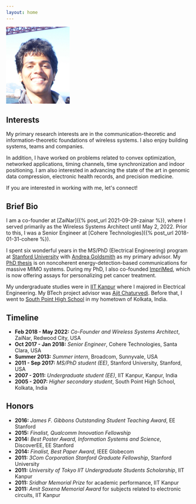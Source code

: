 ```yaml
---
layout: home
---
```


<img src="assets/images/profilepic.jpg" alt="Mainak photo" class="center rounded-corners" style="height:10em;height:15em;">

Interests
---------

My primary research interests are in the communication-theoretic and information-theoretic foundations of wireless systems.  I also enjoy building systems, teams and companies.  

In addition, I have worked on problems related to convex optimization, networked applications, timing channels, time synchronization and indoor positioning.  I am also interested in advancing the state of the art in genomic data compression, electronic health records, and precision medicine.

If you are interested in working with me, let's connect!

Brief Bio
---------

I am a co-founder at [ZaiNar]({% post_url 2021-09-29-zainar %}), where I served primarily as the Wireless Systems Architect until May 2, 2022.  Prior to this, I was a Senior Engineer at [Cohere Technologies]({% post_url 2018-01-31-cohere %}).

I spent six wonderful years in the MS/PhD (Electrical Engineering) program at [Stanford University](https://ee.stanford.edu) with [Andrea Goldsmith](https://wsl.stanford.edu/people/andrea-goldsmith) as my primary advisor. My [PhD thesis](https://searchworks.stanford.edu/view/12137362) is on noncoherent energy-detection-based communications for massive MIMO systems.  During my PhD, I also co-founded [ImpriMed](http://www.imprimedicine.com), which is now offering assays for personalizing pet cancer treatment.

My undergraduate studies were in [IIT Kanpur](http://www.iitk.ac.in) where I majored in Electrical Engineering. My BTech project advisor was [Ajit Chaturvedi](https://www.iitr.ac.in/institute/pages/Director_IIT_Roorkee.html). Before that, I went to [South Point High School](https://www.southpoint.edu.in/) in my hometown of Kolkata, India.

Timeline
--------

- **Feb 2018 - May 2022:** _Co-Founder and Wireless Systems Architect_, ZaiNar, Redwood City, USA
- **Oct 2017 - Jan 2018:** _Senior Engineer_, Cohere Technologies, Santa Clara, USA
- **Summer 2013:** _Summer intern_, Broadcom, Sunnyvale, USA
- **2011 - Sep 2017:** _MS/PhD student (EE)_, Stanford University, Stanford, USA
- **2007 - 2011:** _Undergraduate student (EE)_, IIT Kanpur, Kanpur, India
- **2005 - 2007:** _Higher secondary student_, South Point High School, Kolkata, India

Honors
--------

- **2016:** _James F. Gibbons Outstanding Student Teaching Award_, EE Stanford
- **2015:** _Finalist, Qualcomm Innovation Fellowship_
- **2014:** _Best Poster Award, Information Systems and Science_, DiscoverEE, EE Stanford
- **2014:** _Finalist, Best Paper Award_, IEEE Globecom
- **2011:** _3Com Corporation Stanford Graduate Fellowship_, Stanford University
- **2011:** _University of Tokyo IIT Undergraduate Students Scholarship_, IIT Kanpur
- **2011:** _Sridhar Memorial Prize_ for academic performance, IIT Kanpur
- **2011:** _Amit Saxena Memorial Award_ for subjects related to electronic circuits, IIT Kanpur


